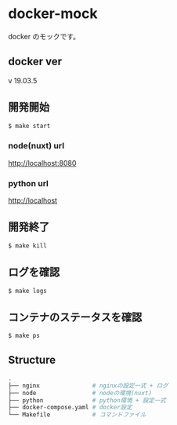 # docker-mock

docker のモックです。

## docker ver

v 19.03.5

## 開発開始

```bash
$ make start
```

### node(nuxt) url

[http://localhost:8080](http://localhost:8080)

### python url

[http://localhost](http://localhost)

## 開発終了

```bash
$ make kill
```

## ログを確認

```bash
$ make logs
```

## コンテナのステータスを確認

```bash
$ make ps
```

## Structure

```sh
.
├── nginx               # nginxの設定一式 + ログ
├── node                # nodeの環境(nuxt)
├── python              # python環境 + 設定一式
├── docker-compose.yaml # docker設定
└── Makefile            # コマンドファイル
```
